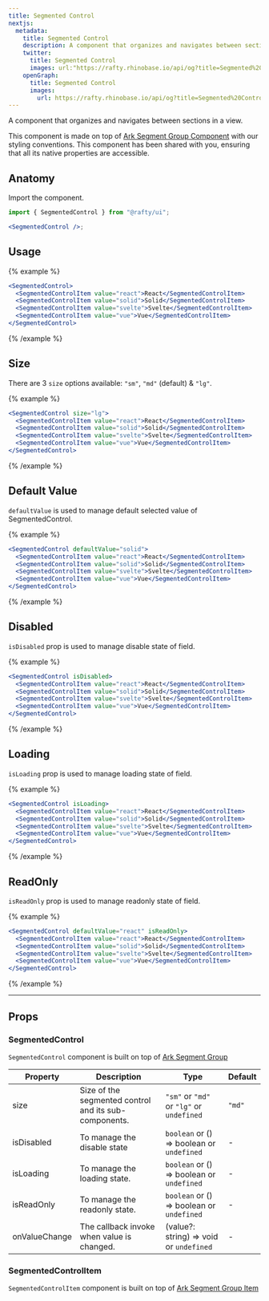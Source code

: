 ```yaml
---
title: Segmented Control
nextjs:
  metadata:
    title: Segmented Control
    description: A component that organizes and navigates between sections in a view.
    twitter:
      title: Segmented Control
      images: url:"https://rafty.rhinobase.io/api/og?title=Segmented%20Control
    openGraph:
      title: Segmented Control
      images:
        url: https://rafty.rhinobase.io/api/og?title=Segmented%20Control
---
```


A component that organizes and navigates between sections in a view.

This component is made on top of [Ark Segment Group Component](https://ark-ui.com/react/docs/components/segment-group) with our styling conventions. This component has been shared with you, ensuring that all its native properties are accessible.

## Anatomy

Import the component.

```jsx
import { SegmentedControl } from "@rafty/ui";

<SegmentedControl />;
```

## Usage

{% example %}

```jsx
<SegmentedControl>
  <SegmentedControlItem value="react">React</SegmentedControlItem>
  <SegmentedControlItem value="solid">Solid</SegmentedControlItem>
  <SegmentedControlItem value="svelte">Svelte</SegmentedControlItem>
  <SegmentedControlItem value="vue">Vue</SegmentedControlItem>
</SegmentedControl>
```

{% /example %}

## Size

There are 3 `size` options available: `"sm"`, `"md"` (default) & `"lg"`.

{% example %}

```jsx
<SegmentedControl size="lg">
  <SegmentedControlItem value="react">React</SegmentedControlItem>
  <SegmentedControlItem value="solid">Solid</SegmentedControlItem>
  <SegmentedControlItem value="svelte">Svelte</SegmentedControlItem>
  <SegmentedControlItem value="vue">Vue</SegmentedControlItem>
</SegmentedControl>
```

{% /example %}

## Default Value

`defaultValue` is used to manage default selected value of SegmentedControl.

{% example %}

```jsx
<SegmentedControl defaultValue="solid">
  <SegmentedControlItem value="react">React</SegmentedControlItem>
  <SegmentedControlItem value="solid">Solid</SegmentedControlItem>
  <SegmentedControlItem value="svelte">Svelte</SegmentedControlItem>
  <SegmentedControlItem value="vue">Vue</SegmentedControlItem>
</SegmentedControl>
```

{% /example %}

## Disabled

`isDisabled` prop is used to manage disable state of field.

{% example %}

```jsx
<SegmentedControl isDisabled>
  <SegmentedControlItem value="react">React</SegmentedControlItem>
  <SegmentedControlItem value="solid">Solid</SegmentedControlItem>
  <SegmentedControlItem value="svelte">Svelte</SegmentedControlItem>
  <SegmentedControlItem value="vue">Vue</SegmentedControlItem>
</SegmentedControl>
```

{% /example %}

## Loading

`isLoading` prop is used to manage loading state of field.

{% example %}

```jsx
<SegmentedControl isLoading>
  <SegmentedControlItem value="react">React</SegmentedControlItem>
  <SegmentedControlItem value="solid">Solid</SegmentedControlItem>
  <SegmentedControlItem value="svelte">Svelte</SegmentedControlItem>
  <SegmentedControlItem value="vue">Vue</SegmentedControlItem>
</SegmentedControl>
```

{% /example %}

## ReadOnly

`isReadOnly` prop is used to manage readonly state of field.

{% example %}

```jsx
<SegmentedControl defaultValue="react" isReadOnly>
  <SegmentedControlItem value="react">React</SegmentedControlItem>
  <SegmentedControlItem value="solid">Solid</SegmentedControlItem>
  <SegmentedControlItem value="svelte">Svelte</SegmentedControlItem>
  <SegmentedControlItem value="vue">Vue</SegmentedControlItem>
</SegmentedControl>
```

{% /example %}

---

## Props

### SegmentedControl

`SegmentedControl` component is built on top of [Ark Segment Group](https://ark-ui.com/react/docs/components/segment-group#api-reference)

| Property      | Description                                           | Type                                                   | Default |
| ------------- | ----------------------------------------------------- | ------------------------------------------------------ | ------- |
| size          | Size of the segmented control and its sub-components. | `"sm"` or `"md"` or `"lg"` or `undefined`              | `"md"`  |
| isDisabled    | To manage the disable state                           | `boolean` or <Info>() => boolean</Info> or `undefined` | -       |
| isLoading     | To manage the loading state.                          | `boolean` or <Info>() => boolean</Info> or `undefined` | -       |
| isReadOnly    | To manage the readonly state.                         | `boolean` or <Info>() => boolean</Info> or `undefined` | -       |
| onValueChange | The callback invoke when value is changed.            | <Info>(value?: string) => void</Info> or `undefined`   | -       |

### SegmentedControlItem

`SegmentedControlItem` component is built on top of [Ark Segment Group Item](https://ark-ui.com/react/docs/components/segment-group#api-reference)
